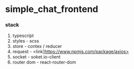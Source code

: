 # simple_chat_frontend

### stack

1. typescript
2. styles - scss
3. store - contex / reducer
4. request - <link]https://www.npmjs.com/package/axios>
5. socket - soket.io-client
6. router dom - react-router-dom
